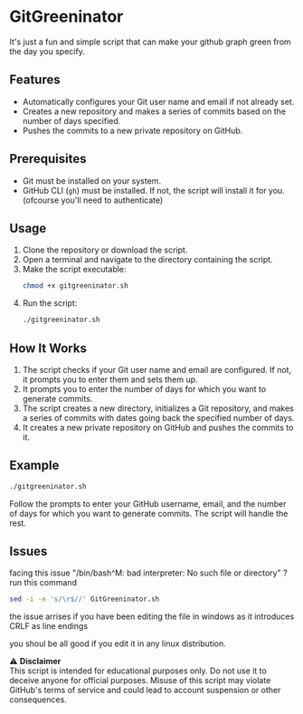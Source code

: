 # GitGreeninator

It's just a fun and simple script that can make your github graph green from the day you specify.

## Features

- Automatically configures your Git user name and email if not already set.
- Creates a new repository and makes a series of commits based on the number of days specified.
- Pushes the commits to a new private repository on GitHub.

## Prerequisites

- Git must be installed on your system.
- GitHub CLI (`gh`) must be installed. If not, the script will install it for you.(ofcourse you'll need to authenticate)

## Usage

1. Clone the repository or download the script.
2. Open a terminal and navigate to the directory containing the script.
3. Make the script executable:
    ```bash
    chmod +x gitgreeninator.sh
    ```
4. Run the script:
    ```bash
    ./gitgreeninator.sh
    ```

## How It Works

1. The script checks if your Git user name and email are configured. If not, it prompts you to enter them and sets them up.
2. It prompts you to enter the number of days for which you want to generate commits.
3. The script creates a new directory, initializes a Git repository, and makes a series of commits with dates going back the specified number of days.
4. It creates a new private repository on GitHub and pushes the commits to it.

## Example

```bash
./gitgreeninator.sh
```

Follow the prompts to enter your GitHub username, email, and the number of days for which you want to generate commits. The script will handle the rest.

## Issues

facing this issue "/bin/bash^M: bad interpreter: No such file or directory" ?
run this command
```bash
sed -i -e 's/\r$//' GitGreeninator.sh
```

the issue arrises if you have been editing the file in windows as it introduces CRLF as line endings

you shoul be all good if you edit it in any linux distribution.

⚠️ **Disclaimer**  
This script is intended for educational purposes only. Do not use it to deceive anyone for official purposes. Misuse of this script may violate GitHub's terms of service and could lead to account suspension or other consequences.


